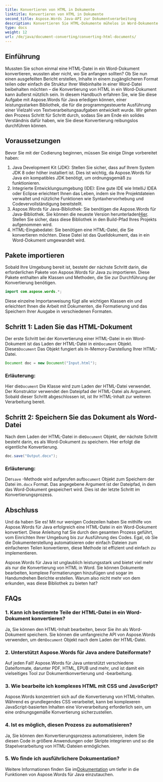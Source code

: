 ```yaml
---
title: Konvertieren von HTML in Dokumente
linktitle: Konvertieren von HTML in Dokumente
second_title: Aspose.Words Java-API zur Dokumentverarbeitung
description: Konvertieren Sie HTML-Dokumente mühelos in Word-Dokumente mit Aspose.Words für Java. Erfahren Sie in unserem ausführlichen Leitfaden, wie Sie diese Konvertierung in nur wenigen Schritten durchführen.
type: docs
weight: 12
url: /de/java/document-converting/converting-html-documents/
---
```


## Einführung

Mussten Sie schon einmal eine HTML-Datei in ein Word-Dokument konvertieren, wussten aber nicht, wo Sie anfangen sollten? Ob Sie nun einen ausgefeilten Bericht erstellen, Inhalte in einem zugänglicheren Format teilen oder einfach die Struktur Ihrer Webinhalte in einer Word-Datei beibehalten möchten – die Konvertierung von HTML in ein Word-Dokument kann äußerst nützlich sein. In diesem Handbuch erfahren Sie, wie Sie diese Aufgabe mit Aspose.Words für Java erledigen können, einer leistungsstarken Bibliothek, die für die programmgesteuerte Ausführung einer Vielzahl von Textverarbeitungsaufgaben entwickelt wurde. Wir gehen den Prozess Schritt für Schritt durch, sodass Sie am Ende ein solides Verständnis dafür haben, wie Sie diese Konvertierung reibungslos durchführen können.

## Voraussetzungen

Bevor Sie mit der Codierung beginnen, müssen Sie einige Dinge vorbereitet haben:

1. Java Development Kit (JDK): Stellen Sie sicher, dass auf Ihrem System JDK 8 oder höher installiert ist. Dies ist wichtig, da Aspose.Words für Java ein kompatibles JDK benötigt, um ordnungsgemäß zu funktionieren.
2. Integrierte Entwicklungsumgebung (IDE): Eine gute IDE wie IntelliJ IDEA oder Eclipse erleichtert Ihnen das Leben, indem sie Ihre Projektdateien verwaltet und nützliche Funktionen wie Syntaxhervorhebung und Codevervollständigung bereitstellt.
3.  Aspose.Words für Java-Bibliothek: Sie benötigen die Aspose.Words für Java-Bibliothek. Sie können die neueste Version herunterladen[Hier](https://releases.aspose.com/words/java/). Stellen Sie sicher, dass diese Bibliothek in den Build-Pfad Ihres Projekts aufgenommen wird.
4. HTML-Eingabedatei: Sie benötigen eine HTML-Datei, die Sie konvertieren möchten. Diese Datei ist das Quelldokument, das in ein Word-Dokument umgewandelt wird.

## Pakete importieren

Sobald Ihre Umgebung bereit ist, besteht der nächste Schritt darin, die erforderlichen Pakete von Aspose.Words für Java zu importieren. Diese Pakete enthalten alle Klassen und Methoden, die Sie zur Durchführung der Konvertierung benötigen.

```java
import com.aspose.words.*;
```

Diese einzelne Importanweisung fügt alle wichtigen Klassen ein und erleichtert Ihnen die Arbeit mit Dokumenten, die Formatierung und das Speichern Ihrer Ausgabe in verschiedenen Formaten.

## Schritt 1: Laden Sie das HTML-Dokument

Der erste Schritt bei der Konvertierung einer HTML-Datei in ein Word-Dokument ist das Laden der HTML-Datei in ein`Document` Objekt. Dieses`Document` Das Objekt fungiert als In-Memory-Darstellung Ihrer HTML-Datei.

```java
Document doc = new Document("Input.html");
```

### Erläuterung:

 Hier die`Document` Die Klasse wird zum Laden der HTML-Datei verwendet. Der Konstruktor verwendet den Dateipfad der HTML-Datei als Argument. Sobald dieser Schritt abgeschlossen ist, ist Ihr HTML-Inhalt zur weiteren Verarbeitung bereit.

## Schritt 2: Speichern Sie das Dokument als Word-Datei

 Nach dem Laden der HTML-Datei in die`Document` Objekt, der nächste Schritt besteht darin, es als Word-Dokument zu speichern. Hier erfolgt die eigentliche Konvertierung.

```java
doc.save("Output.docx");
```

### Erläuterung:

 Der`save` -Methode wird aufgerufen auf`Document` Objekt zum Speichern der Datei im`.docx` Format. Das angegebene Argument ist der Dateipfad, in dem das Word-Dokument gespeichert wird. Dies ist der letzte Schritt im Konvertierungsprozess.

## Abschluss

Und da haben Sie es! Mit nur wenigen Codezeilen haben Sie mithilfe von Aspose.Words für Java erfolgreich eine HTML-Datei in ein Word-Dokument konvertiert. Diese Anleitung hat Sie durch den gesamten Prozess geführt, vom Einrichten Ihrer Umgebung bis zur Ausführung des Codes. Egal, ob Sie die Dokumenterstellung automatisieren oder einfach Dateien zum einfacheren Teilen konvertieren, diese Methode ist effizient und einfach zu implementieren.

Aspose.Words für Java ist unglaublich leistungsstark und bietet viel mehr als nur die Konvertierung von HTML in Word. Sie können Dokumente bearbeiten, komplexe Formatierungen hinzufügen und sogar im Handumdrehen Berichte erstellen. Warum also nicht mehr von dem erkunden, was diese Bibliothek zu bieten hat?

## FAQs

### 1. Kann ich bestimmte Teile der HTML-Datei in ein Word-Dokument konvertieren?

 Ja, Sie können den HTML-Inhalt bearbeiten, bevor Sie ihn als Word-Dokument speichern. Sie können die umfangreiche API von Aspose.Words verwenden, um den`Document` Objekt nach dem Laden der HTML-Datei.

### 2. Unterstützt Aspose.Words für Java andere Dateiformate?

Auf jeden Fall! Aspose.Words für Java unterstützt verschiedene Dateiformate, darunter PDF, HTML, EPUB und mehr, und ist damit ein vielseitiges Tool zur Dokumentkonvertierung und -bearbeitung.

### 3. Wie bearbeite ich komplexes HTML mit CSS und JavaScript?

Aspose.Words konzentriert sich auf die Konvertierung von HTML-Inhalten. Während es grundlegendes CSS verarbeitet, kann bei komplexeren JavaScript-basierten Inhalten eine Vorverarbeitung erforderlich sein, um eine ordnungsgemäße Konvertierung sicherzustellen.

### 4. Ist es möglich, diesen Prozess zu automatisieren?

Ja, Sie können den Konvertierungsprozess automatisieren, indem Sie diesen Code in größere Anwendungen oder Skripte integrieren und so die Stapelverarbeitung von HTML-Dateien ermöglichen.

### 5. Wo finde ich ausführlichere Dokumentation?

 Weitere Informationen finden Sie im[Dokumentation](https://reference.aspose.com/words/java/) um tiefer in die Funktionen von Aspose.Words für Java einzutauchen.